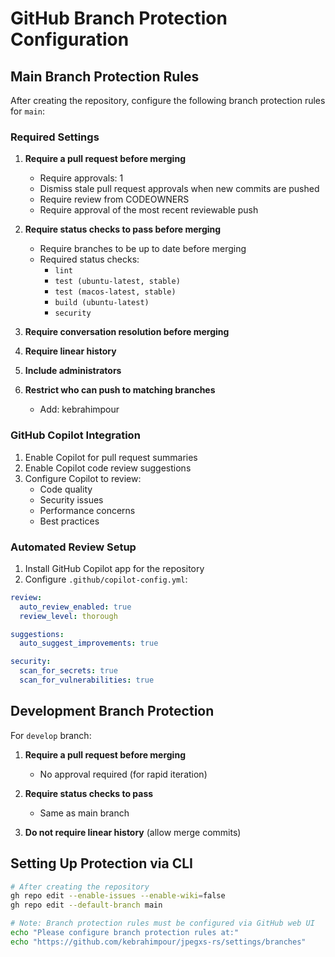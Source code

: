 # GitHub Branch Protection Configuration

## Main Branch Protection Rules

After creating the repository, configure the following branch protection rules for `main`:

### Required Settings

1. **Require a pull request before merging**
   - Require approvals: 1
   - Dismiss stale pull request approvals when new commits are pushed
   - Require review from CODEOWNERS
   - Require approval of the most recent reviewable push

2. **Require status checks to pass before merging**
   - Require branches to be up to date before merging
   - Required status checks:
     - `lint`
     - `test (ubuntu-latest, stable)`
     - `test (macos-latest, stable)`
     - `build (ubuntu-latest)`
     - `security`

3. **Require conversation resolution before merging**

4. **Require linear history**

5. **Include administrators**

6. **Restrict who can push to matching branches**
   - Add: kebrahimpour

### GitHub Copilot Integration

1. Enable Copilot for pull request summaries
2. Enable Copilot code review suggestions
3. Configure Copilot to review:
   - Code quality
   - Security issues
   - Performance concerns
   - Best practices

### Automated Review Setup

1. Install GitHub Copilot app for the repository
2. Configure `.github/copilot-config.yml`:

```yaml
review:
  auto_review_enabled: true
  review_level: thorough

suggestions:
  auto_suggest_improvements: true

security:
  scan_for_secrets: true
  scan_for_vulnerabilities: true
```

## Development Branch Protection

For `develop` branch:

1. **Require a pull request before merging**
   - No approval required (for rapid iteration)

2. **Require status checks to pass**
   - Same as main branch

3. **Do not require linear history** (allow merge commits)

## Setting Up Protection via CLI

```bash
# After creating the repository
gh repo edit --enable-issues --enable-wiki=false
gh repo edit --default-branch main

# Note: Branch protection rules must be configured via GitHub web UI
echo "Please configure branch protection rules at:"
echo "https://github.com/kebrahimpour/jpegxs-rs/settings/branches"
```
